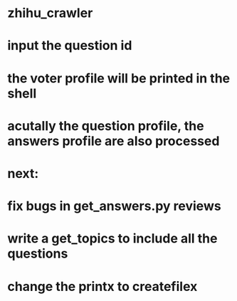 # zhihu_crawler
# input the question id 
# the voter profile will be printed in the shell
# acutally the question profile, the answers profile are also processed
# next:
# fix bugs in get_answers.py reviews
# write a get_topics to include all the questions
# change the printx to createfilex
